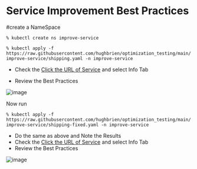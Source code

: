 
# Service Improvement Best Practices 
#create a NameSpace 



```% kubectl create ns improve-service```

```% kubectl apply -f  https://raw.githubusercontent.com/hughbrien/optimization_testing/main/improve-service/shipping.yaml -n improve-service```   

- Check the [Click the URL of Service](https://app.komodor.com/main/events?sortBy=%7B%22key%22%3A%22endtime%22%2C%22direction%22%3A-1%7D&filters=%7B%7D&timeWindow=168)
and select Info Tab

- Review the Best Practices 

![image](./images/shipping-before.jpg)


Now run

```% kubectl apply -f  https://raw.githubusercontent.com/hughbrien/optimization_testing/main/improve-service/shipping-fixed.yaml -n improve-service ``` 

- Do the same as above and Note the Results 
- Check the [Click the URL of Service](https://app.komodor.com/main/events?sortBy=%7B%22key%22%3A%22endtime%22%2C%22direction%22%3A-1%7D&filters=%7B%7D&timeWindow=168)
and select Info Tab 
- Review the Best Practices 

![image](./images/shipping-after.jpg)
